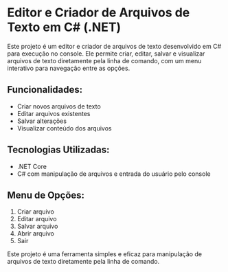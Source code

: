 # Editor e Criador de Arquivos de Texto em C# (.NET)

Este projeto é um editor e criador de arquivos de texto desenvolvido em C# para execução no console. Ele permite criar, editar, salvar e visualizar arquivos de texto diretamente pela linha de comando, com um menu interativo para navegação entre as opções.

## Funcionalidades:
- Criar novos arquivos de texto
- Editar arquivos existentes
- Salvar alterações
- Visualizar conteúdo dos arquivos

## Tecnologias Utilizadas:
- .NET Core
- C# com manipulação de arquivos e entrada do usuário pelo console

## Menu de Opções:
1. Criar arquivo
2. Editar arquivo
3. Salvar arquivo
4. Abrir arquivo
5. Sair

Este projeto é uma ferramenta simples e eficaz para manipulação de arquivos de texto diretamente pela linha de comando.
